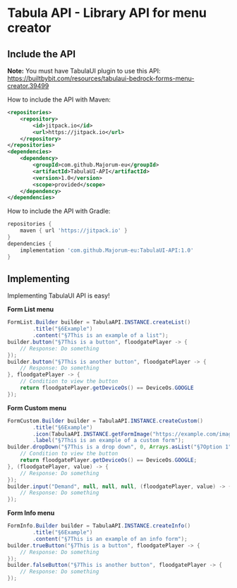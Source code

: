 # Tabula API - Library API for menu creator

## Include the API

**Note:** You must have TabulaUI plugin to use this API: https://builtbybit.com/resources/tabulaui-bedrock-forms-menu-creator.39499

How to include the API with Maven: 
```xml
<repositories>
    <repository>
        <id>jitpack.io</id>
        <url>https://jitpack.io</url>
    </repository>
</repositories>
<dependencies>
    <dependency>
        <groupId>com.github.Majorum-eu</groupId>
        <artifactId>TabulaUI-API</artifactId>
        <version>1.0</version>
        <scope>provided</scope>
    </dependency>
</dependencies>
```

How to include the API with Gradle:
```groovy
repositories {
    maven { url 'https://jitpack.io' }
}
dependencies {
    implementation 'com.github.Majorum-eu:TabulaUI-API:1.0'
}
```


## Implementing 
Implementing TabulaUI API is easy!

**Form List menu**
```java
FormList.Builder builder = TabulaAPI.INSTANCE.createList()
        .title("§6Example")
        .content("§7This is an example of a list");
builder.button("§7This is a button", floodgatePlayer -> {
    // Response: Do something
});
builder.button("§7This is another button", floodgatePlayer -> {
    // Response: Do something
}, floodgatePlayer -> {
    // Condition to view the button
    return floodgatePlayer.getDeviceOs() == DeviceOs.GOOGLE
});
```
**Form Custom menu**
```java
FormCustom.Builder builder = TabulaAPI.INSTANCE.createCustom()
        .title("§6Example")
        .icon(TabulaAPI.INSTANCE.getFormImage("https://example.com/image.png"))
        .label("§7This is an example of a custom form");
builder.dropDown("§7This is a drop down", 0, Arrays.asList("§7Option 1", "§7Option 2", "§7Option 3"), floodgatePlayer -> {
    // Condition to view the button
    return floodgatePlayer.getDeviceOs() == DeviceOs.GOOGLE;
}, (floodgatePlayer, value) -> {
    // Response: Do something
});
builder.input("Demand", null, null, null, (floodgatePlayer, value) -> {
    // Response: Do something
});
```
**Form Info menu**
```java
FormInfo.Builder builder = TabulaAPI.INSTANCE.createInfo()
        .title("§6Example")
        .content("§7This is an example of an info form");
builder.trueButton("§7This is a button", floodgatePlayer -> {
    // Response: Do something
});
builder.falseButton("§7This is another button", floodgatePlayer -> {
    // Response: Do something
});
```

